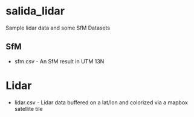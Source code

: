 # salida_lidar

Sample lidar data and some SfM Datasets 

## SfM 

* sfm.csv - An SfM result in UTM 13N   

# Lidar 

* lidar.csv - Lidar data buffered on a lat/lon and colorized via a mapbox satellite tile
